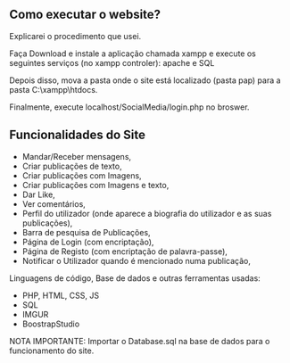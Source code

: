Como executar o website? 
------------------------
Explicarei o procedimento que usei.

Faça Download e instale a aplicação chamada xampp e execute os seguintes serviços (no xampp controler): apache e SQL

Depois disso, mova a pasta onde o site está localizado (pasta pap) para a pasta C:\\xampp\\htdocs.

Finalmente, execute localhost/SocialMedia/login.php no broswer.



Funcionalidades do Site
-------------------------
  - Mandar/Receber mensagens,
  - Criar publicações de texto,
  - Criar publicações com Imagens,
  - Criar publicações com Imagens e texto,
  - Dar Like,
  - Ver comentários,
  - Perfil do utilizador (onde aparece a biografia do utilizador e as suas publicações),
  - Barra de pesquisa de Publicações,
  - Página de Login (com encriptação),
  - Página de Registo (com encriptação de palavra-passe),
  - Notificar o Utilizador quando é mencionado numa publicação,


Linguagens de código, Base de dados e outras ferramentas usadas: 
  - PHP, HTML, CSS, JS
  - SQL 
  - IMGUR
  - BoostrapStudio 
 
 NOTA IMPORTANTE: Importar o Database.sql na base de dados para o funcionamento do site.

